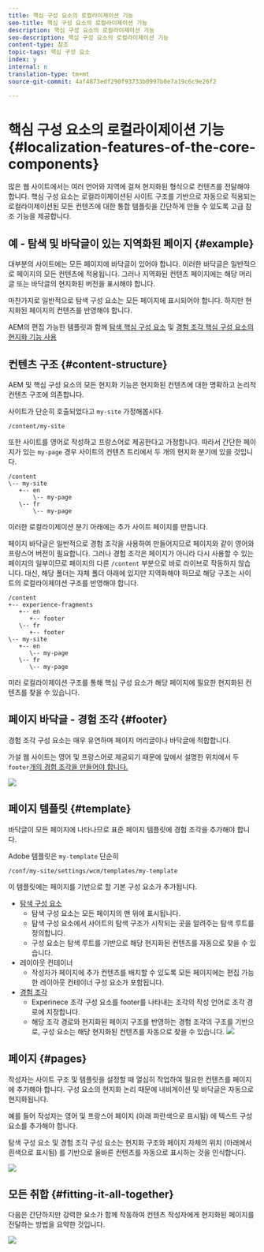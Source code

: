 ```yaml
---
title: 핵심 구성 요소의 로컬라이제이션 기능
seo-title: 핵심 구성 요소의 로컬라이제이션 기능
description: 핵심 구성 요소의 로컬라이제이션 기능
seo-description: 핵심 구성 요소의 로컬라이제이션 기능
content-type: 참조
topic-tags: 핵심 구성 요소
index: y
internal: n
translation-type: tm+mt
source-git-commit: 4af4873edf290f93733b0997b0e7a19c6c9e26f2

---
```



# 핵심 구성 요소의 로컬라이제이션 기능 {#localization-features-of-the-core-components}

많은 웹 사이트에서는 여러 언어와 지역에 걸쳐 현지화된 형식으로 컨텐츠를 전달해야 합니다. 핵심 구성 요소는 로컬라이제이션된 사이트 구조를 기반으로 자동으로 적용되는 로컬라이제이션된 모든 컨텐츠에 대한 통합 템플릿을 간단하게 만들 수 있도록 고급 참조 기능을 제공합니다.

## 예 - 탐색 및 바닥글이 있는 지역화된 페이지 {#example}

대부분의 사이트에는 모든 페이지에 바닥글이 있어야 합니다. 이러한 바닥글은 일반적으로 페이지의 모든 컨텐츠에 적용됩니다. 그러나 지역화된 컨텐츠 페이지에는 해당 머리글 또는 바닥글의 현지화된 버전을 표시해야 합니다.

마찬가지로 일반적으로 탐색 구성 요소는 모든 페이지에 표시되어야 합니다. 하지만 현지화된 페이지의 컨텐츠를 반영해야 합니다.

AEM의 편집 가능한 템플릿과 함께 [탐색 핵심 구성 요소](navigation.md) 및 [경험 조각 핵심 구성 요소의](experience-fragment.md) [현지화 기능 사용](https://docs.adobe.com/content/help/en/experience-manager-64/authoring/siteandpage/templates.html)

## 컨텐츠 구조 {#content-structure}

AEM 및 핵심 구성 요소의 모든 현지화 기능은 현지화된 컨텐츠에 대한 명확하고 논리적 컨텐츠 구조에 의존합니다.

사이트가 단순히 호출되었다고 `my-site` 가정해봅시다.

```
/content/my-site
```

또한 사이트를 영어로 작성하고 프랑스어로 제공한다고 가정합니다. 따라서 간단한 페이지가 있는 `my-page` 경우 사이트의 컨텐츠 트리에서 두 개의 현지화 분기에 있을 것입니다.

```
/content
\-- my-site
   +-- en
       \-- my-page
   \-- fr
       \-- my-page
```

이러한 로컬라이제이션 분기 아래에는 추가 사이트 페이지를 만듭니다.

페이지 바닥글은 일반적으로 경험 조각을 사용하여 만들어지므로 페이지와 같이 영어와 프랑스어 버전이 필요합니다. 그러나 경험 조각은 페이지가 아니라 다시 사용할 수 있는 페이지의 일부이므로 페이지의 다른 `/content` 부분으로 바로 라이브로 작동하지 않습니다. 대신, 해당 폴더는 자체 폴더 아래에 있지만 지역화해야 하므로 해당 구조는 사이트의 로컬라이제이션 구조를 반영해야 합니다.

```
/content
+-- experience-fragments
   +-- en
      +-- footer
   \-- fr
      +-- footer
\-- my-site
   +-- en
      \-- my-page
   \-- fr
      \-- my-page
```

미러 로컬라이제이션 구조를 통해 핵심 구성 요소가 해당 페이지에 필요한 현지화된 컨텐츠를 찾을 수 있습니다.

## 페이지 바닥글 - 경험 조각 {#footer}

경험 조각 구성 요소는 매우 유연하며 페이지 머리글이나 바닥글에 적합합니다.

가설 웹 사이트는 영어 및 프랑스어로 제공되기 때문에 앞에서 설명한 위치에서 두 `footer`[개의 경험 조각을 만들어야 합니다.](#content-structure)

![](assets/screen-shot-2019-09-09-11.08.28.png)

## 페이지 템플릿 {#template}

바닥글이 모든 페이지에 나타나므로 표준 페이지 템플릿에 경험 조각을 추가해야 합니다.

Adobe 템플릿은 `my-template` 단순히

```
/conf/my-site/settings/wcm/templates/my-template
```

이 템플릿에는 페이지를 기반으로 할 기본 구성 요소가 추가됩니다.

* [탐색 구성 요소](navigation.md)
   * 탐색 구성 요소는 모든 페이지의 맨 위에 표시됩니다.
   * 탐색 구성 요소에서 사이트의 탐색 구조가 시작되는 곳을 알려주는 탐색 루트를 정의합니다.
   * 구성 요소는 탐색 루트를 기반으로 해당 현지화된 컨텐츠를 자동으로 찾을 수 있습니다.
* 레이아웃 컨테이너
   * 작성자가 페이지에 추가 컨텐츠를 배치할 수 있도록 모든 페이지에는 편집 가능한 레이아웃 컨테이너 구성 요소가 포함됩니다.
* [경험 조각](experience-fragment.md)
   * Experinece 조각 구성 요소를 footer를 나타내는 조각의 작성 언어로 조각 경로에 지정합니다.
   * 해당 조각 경로와 현지화된 페이지 구조를 반영하는 경험 조각의 구조를 기반으로, 구성 요소는 해당 현지화된 컨텐츠를 자동으로 찾을 수 있습니다.
   ![](assets/screen-shot-2019-09-09-11.20.10.png)

## 페이지 {#pages}

작성자는 사이트 구조 및 템플릿을 설정할 때 열심히 작업하여 필요한 컨텐츠를 페이지에 추가해야 합니다. 구성 요소의 현지화 논리 때문에 내비게이션 및 바닥글은 자동으로 현지화됩니다.

예를 들어 작성자는 영어 및 프랑스어 페이지 (아래 파란색으로 표시됨) 에 텍스트 구성 요소를 추가해야 합니다.

탐색 구성 요소 및 경험 조각 구성 요소는 현지화 구조와 페이지 자체의 위치 (아래에서 흰색으로 표시됨) 를 기반으로 올바른 컨텐츠를 자동으로 표시하는 것을 인식합니다.

![](assets/screen-shot-2019-09-09-11.22.14.png)

## 모든 취합 {#fitting-it-all-together}

다음은 간단하지만 강력한 요소가 함께 작동하여 컨텐츠 작성자에게 현지화된 페이지를 전달하는 방법을 요약한 것입니다.

![](assets/screen-shot-2019-09-09-11.27.58.png)
